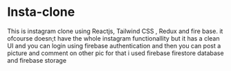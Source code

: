 # Insta-clone
This is instagram clone using Reactjs, Tailwind CSS , Redux and fire base. it ofcourse doesn;t have the whole instagram functionallity but it has a clean UI and you can login using firebase authentication and then you can post a picture and comment on other pic for that i used firebase firestore database and firebase storage 
